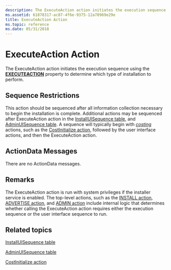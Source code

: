 ```yaml
---
description: The ExecuteAction action initiates the execution sequence using the EXECUTEACTION property to determine which type of installation to perform.
ms.assetid: 61878317-ac87-4f6e-9375-12a78969e29e
title: ExecuteAction Action
ms.topic: reference
ms.date: 05/31/2018
---
```


# ExecuteAction Action

The ExecuteAction action initiates the execution sequence using the [**EXECUTEACTION**](executeaction.md) property to determine which type of installation to perform.

## Sequence Restrictions

This action should be sequenced after all information collection necessary to begin the installation is complete. Additional actions may be sequenced after ExecuteAction action in the [InstallUISequence table](installuisequence-table.md), and [AdminUISequence table](adminuisequence-table.md). A sequence will typically begin with [*costing*](c-gly.md) actions, such as the [CostInitialize action](costinitialize-action.md), followed by the user interface actions, and then the ExecuteAction action.

## ActionData Messages

There are no ActionData messages.

## Remarks

The ExecuteAction action is run with system privileges if the installer service is enabled. The top-level actions, such as the [INSTALL action](install-action.md), [ADVERTISE action](advertise-action.md), and [ADMIN action](admin-action.md) include internal logic that determines whether calling the ExecuteAction action requires either the execution sequence or the user interface sequence to run.

## Related topics

<dl> <dt>

[InstallUISequence table](installuisequence-table.md)
</dt> <dt>

[AdminUISequence table](adminuisequence-table.md)
</dt> <dt>

[CostInitialize action](costinitialize-action.md)
</dt> </dl>

 

 



